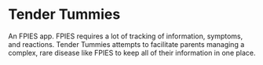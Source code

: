 # Tender Tummies

An FPIES app. FPIES requires a lot of tracking of information, symptoms, and reactions. Tender Tummies attempts to facilitate parents managing a complex, rare disease like FPIES to keep all of their information in one place.

